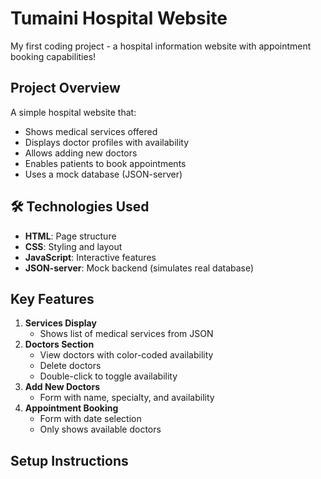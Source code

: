 # Tumaini Hospital Website

My first coding project - a hospital information website with appointment booking capabilities!

## Project Overview
A simple hospital website that:
- Shows medical services offered
- Displays doctor profiles with availability
- Allows adding new doctors
- Enables patients to book appointments
- Uses a mock database (JSON-server)

## 🛠 Technologies Used
- **HTML**: Page structure
- **CSS**: Styling and layout
- **JavaScript**: Interactive features
- **JSON-server**: Mock backend (simulates real database)

## Key Features
1. **Services Display**
   - Shows list of medical services from JSON
2. **Doctors Section**
   - View doctors with color-coded availability
   - Delete doctors
   - Double-click to toggle availability
3. **Add New Doctors**
   - Form with name, specialty, and availability
4. **Appointment Booking**
   - Form with date selection
   - Only shows available doctors

## Setup Instructions
